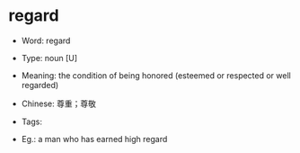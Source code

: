 # regard

- Word: regard

- Type: noun [U]
- Meaning: the condition of being honored (esteemed or respected or well regarded)
- Chinese: 尊重；尊敬
- Tags: 
- Eg.: a man who has earned high regard

